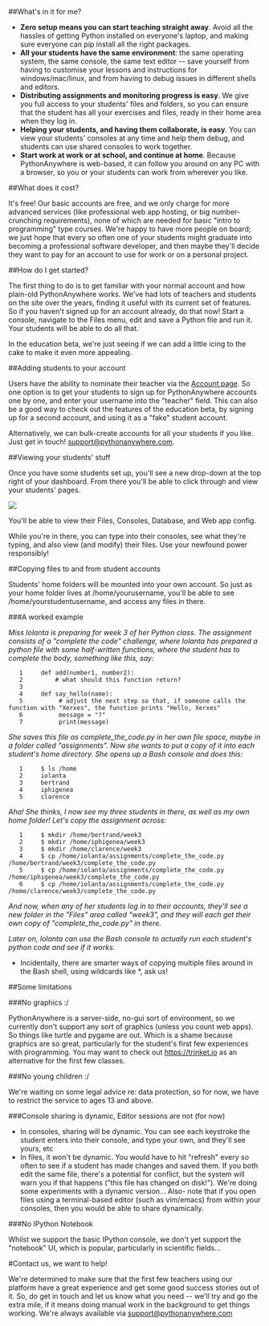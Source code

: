 
<!--
.. title: PythonAnywhere Education beta
.. slug: Education
.. date: 2015-05-13 14:35:28 UTC+01:00
.. tags:
.. category:
.. link:
.. description:
.. type: text
-->




##What's in it for me?


  * **Zero setup means you can start teaching straight away**. Avoid all the hassles of getting Python installed on everyone's laptop, and making sure everyone can pip install all the right packages. 
  * **All your students have the same environment**: the same operating system, the same console, the same text editor -- save yourself from having to customise your lessons and instructions for windows/mac/linux, and from having to debug issues in different shells and editors. 
  * **Distributing assignments and monitoring progress is easy**. We give you full access to your students' files and folders, so you can ensure that the student has all your exercises and files, ready in their home area when they log in. 
  * **Helping your students, and having them collaborate, is easy**. You can view your students' consoles at any time and help them debug, and students can use shared consoles to work together. 
  * **Start work at work or at school, and continue at home**. Because PythonAnywhere is web-based, it can follow you around on any PC with a browser, so you or your students can work from wherever you like. 


##What does it cost?


It's free! Our basic accounts are free, and we only charge for more advanced services (like professional web app hosting, or big number-crunching requirements), none of which are needed for basic "intro to programming" type courses. We're happy to have more people on board; we just hope that every so often one of your students might graduate into becoming a professional software developer, and then maybe they'll decide they want to pay for an account to use for work or on a personal project. 


##How do I get started?


The first thing to do is to get familiar with your normal account and how plain-old PythonAnywhere works. We've had lots of teachers and students on the site over the years, finding it useful with its current set of features. So if you haven't signed up for an account already, do that now! Start a console, navigate to the Files menu, edit and save a Python file and run it. Your students will be able to do all that. 

In the education beta, we're just seeing if we can add a little icing to the cake to make it even more appealing. 


##Adding students to your account


Users have the ability to nominate their teacher via the [Account page](/help/pages/Educationaccount). So one option is to get your students to sign up for PythonAnywhere accounts one by one, and enter your username into the "teacher" field. This can also be a good way to check out the features of the education beta, by signing up for a second account, and using it as a "fake" student account. 

Alternatively, we can bulk-create accounts for all your students if you like. Just get in touch! [support@pythonanywhere.com](mailto:support@pythonanywhere.com). 


##Viewing your students' stuff


Once you have some students set up, you'll see a new drop-down at the top right of your dashboard. From there you'll be able to click through and view your students' pages. 

![](/help/students_dropdown.png)

You'll be able to view their Files, Consoles, Database, and Web app config. 

While you're in there, you can type into their consoles, see what they're typing, and also view (and modify) their files. Use your newfound power responsibly! 


##Copying files to and from student accounts


Students' home folders will be mounted into your own account. So just as your home folder lives at /home/yourusername, you'll be able to see /home/yourstudentusername, and access any files in there. 


###A worked example


*Miss Iolanta is preparing for week 3 of her Python class. The assignment consists of a "complete the code" challenge, where Iolanta has prepared a python file with some half-written functions, where the student has to complete the body, something like this, say:*

       1     def add(number1, number2):
       2         # what should this function return?
       3 
       4     def say_hello(name):
       5          # adjust the next step so that, if someone calls the function with "Xerxes", the function prints "Hello, Xerxes"
       6          message = "?"  
       7          print(message)



*She saves this file as complete_the_code.py in her own file space, maybe in a folder called "assignments". Now she wants to put a copy of it into each student's home directory. She opens up a Bash console and does this:*

       1     $ ls /home
       2     iolanta
       3     bertrand
       4     iphigenea
       5     clarence



*Aha! She thinks, I now see my three students in there, as well as my own home folder! Let's copy the assignment across:*

       1     $ mkdir /home/bertrand/week3
       2     $ mkdir /home/iphigenea/week3
       3     $ mkdir /home/clarence/week3
       4     $ cp /home/iolanta/assignments/complete_the_code.py /home/bertrand/week3/complete_the_code.py
       5     $ cp /home/iolanta/assignments/complete_the_code.py /home/iphigenea/week3/complete_the_code.py
       6     $ cp /home/iolanta/assignments/complete_the_code.py /home/clarence/week3/complete_the_code.py



*And now, when any of her students log in to their accounts, they'll see a new folder in the "Files" area called "week3", and they will each get their own copy of "complete_the_code.py" in there.*

*Later on, Iolanta can use the Bash console to actually run each student's python code and see if it works.*

  * Incidentally, there are smarter ways of copying multiple files around in the Bash shell, using wildcards like *, ask us! 


##Some limitations



###No graphics :/


PythonAnywhere is a server-side, no-gui sort of environment, so we currently don't support any sort of graphics (unless you count web apps). So things like turtle and pygame are out. Which is a shame because graphics are so great, particularly for the student's first few experiences with programming. You may want to check out <https://trinket.io> as an alternative for the first few classes. 


###No young children :/


We're waiting on some legal advice re: data protection, so for now, we have to restrict the service to ages 13 and above. 


###Console sharing is dynamic, Editor sessions are not (for now)


  * In consoles, sharing will be dynamic. You can see each keystroke the student enters into their console, and type your own, and they'll see yours, etc 
  * In files, it won't be dynamic. You would have to hit "refresh" every so often to see if a student has made changes and saved them. If you both edit the same file, there's a potential for conflict, but the system will warn you if that happens ("this file has changed on disk!"). We're doing some experiments with a dynamic version... Also- note that if you open files using a terminal-based editor (such as vim/emacs) from within your consoles, then you would be able to share dynamically. 


###No IPython Notebook


Whilst we support the basic IPython console, we don't yet support the "notebook" UI, which is popular, particularly in scientific fields... 


#Contact us, we want to help!


We're determined to make sure that the first few teachers using our platform have a great experience and get some good success stories out of it. So, do get in touch and let us know what you need -- we'll try and go the extra mile, if it means doing manual work in the background to get things working. We're always available via [support@pythonanywhere.com](mailto:support@pythonanywhere.com)
